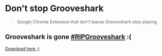 # Don't stop Grooveshark

> Google Chrome Extension that don't leaves Grooveshark stop playing.

## Grooveshark is gone [#RIPGrooveshark](http://grooveshark.com/) :(

[Download here ;)](https://chrome.google.com/webstore/detail/dont-stop-grooveshark/obfnaiodiagaojbllmhcakbknmfakocj)